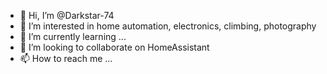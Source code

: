 - 👋 Hi, I’m @Darkstar-74
- 👀 I’m interested in home automation, electronics, climbing, photography
- 🌱 I’m currently learning ...
- 💞️ I’m looking to collaborate on HomeAssistant
- 📫 How to reach me ...

<!---
Darkstar-74/Darkstar-74 is a ✨ special ✨ repository because its `README.md` (this file) appears on your GitHub profile.
You can click the Preview link to take a look at your changes.
--->
